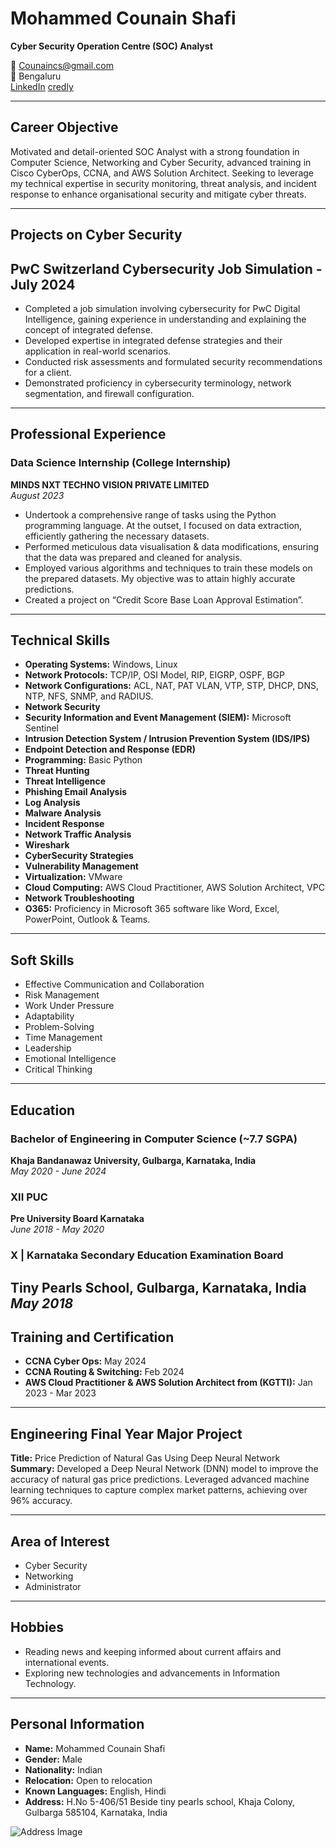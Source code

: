 # Mohammed Counain Shafi

**Cyber Security Operation Centre (SOC) Analyst**


📧 [Counaincs@gmail.com](mailto:Counaincs@gmail.com)  
📍 Bengaluru  
[LinkedIn](https://www.linkedin.com/in/counain)
[credly](https://credly.com/users/counain/)

---

## Career Objective

Motivated and detail-oriented SOC Analyst with a strong foundation in Computer Science, Networking and Cyber Security, advanced training in Cisco CyberOps, CCNA, and AWS Solution Architect. Seeking to leverage my technical expertise in security monitoring, threat analysis, and incident response to enhance organisational security and mitigate cyber threats.

---
## Projects on Cyber Security
## PwC Switzerland Cybersecurity Job Simulation - July 2024

- Completed a job simulation involving cybersecurity for PwC Digital Intelligence, gaining experience in understanding and explaining the concept of integrated defense.
- Developed expertise in integrated defense strategies and their application in real-world scenarios.
- Conducted risk assessments and formulated security recommendations for a client.
- Demonstrated proficiency in cybersecurity terminology, network segmentation, and firewall configuration.

---
## Professional Experience

### Data Science Internship (College Internship)
**MINDS NXT TECHNO VISION PRIVATE LIMITED**  
_August 2023_

- Undertook a comprehensive range of tasks using the Python programming language. At the outset, I focused on data extraction, efficiently gathering the necessary datasets.
- Performed meticulous data visualisation & data modifications, ensuring that the data was prepared and cleaned for analysis.
- Employed various algorithms and techniques to train these models on the prepared datasets. My objective was to attain highly accurate predictions.
- Created a project on “Credit Score Base Loan Approval Estimation”.

---

## Technical Skills

- **Operating Systems:** Windows, Linux
- **Network Protocols:** TCP/IP, OSI Model, RIP, EIGRP, OSPF, BGP
- **Network Configurations:** ACL, NAT, PAT VLAN, VTP, STP, DHCP, DNS, NTP, NFS, SNMP, and RADIUS.
- **Network Security**
- **Security Information and Event Management (SIEM):** Microsoft Sentinel
- **Intrusion Detection System / Intrusion Prevention System (IDS/IPS)**
- **Endpoint Detection and Response (EDR)**
- **Programming:** Basic Python
- **Threat Hunting**
- **Threat Intelligence**
- **Phishing Email Analysis**
- **Log Analysis**
- **Malware Analysis**
- **Incident Response**
- **Network Traffic Analysis**
- **Wireshark**
- **CyberSecurity Strategies**
- **Vulnerability Management**
- **Virtualization:** VMware
- **Cloud Computing:** AWS Cloud Practitioner, AWS Solution Architect, VPC
- **Network Troubleshooting**
- **O365:** Proficiency in Microsoft 365 software like Word, Excel, PowerPoint, Outlook & Teams.

---

## Soft Skills

- Effective Communication and Collaboration
- Risk Management
- Work Under Pressure
- Adaptability
- Problem-Solving
- Time Management
- Leadership
- Emotional Intelligence
- Critical Thinking

---

## Education

### Bachelor of Engineering in Computer Science (~7.7 SGPA)
**Khaja Bandanawaz University, Gulbarga, Karnataka, India**  
_May 2020 - June 2024_

### XII PUC
**Pre University Board Karnataka**  
_June 2018 - May 2020_

### X | Karnataka Secondary Education Examination Board
**Tiny Pearls School, Gulbarga, Karnataka, India**  
_May 2018_
---
## Training and Certification

- **CCNA Cyber Ops:** May 2024
- **CCNA Routing & Switching:** Feb 2024
- **AWS Cloud Practitioner & AWS Solution Architect from (KGTTI):** Jan 2023 - Mar 2023

---

## Engineering Final Year Major Project

**Title:** Price Prediction of Natural Gas Using Deep Neural Network  
**Summary:** Developed a Deep Neural Network (DNN) model to improve the accuracy of natural gas price predictions. Leveraged advanced machine learning techniques to capture complex market patterns, achieving over 96% accuracy.

---

## Area of Interest

- Cyber Security
- Networking
- Administrator

---

## Hobbies

- Reading news and keeping informed about current affairs and international events.
- Exploring new technologies and advancements in Information Technology.

---

## Personal Information

- **Name:** Mohammed Counain Shafi
- **Gender:** Male
- **Nationality:** Indian
- **Relocation:** Open to relocation
- **Known Languages:** English, Hindi
- **Address:** H.No 5-406/51 Beside tiny pearls school, Khaja Colony, Gulbarga 585104, Karnataka, India

![Address Image](path/to/your/address_image.jpg)
